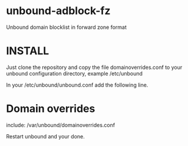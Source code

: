 # unbound-adblock-fz
Unbound domain blocklist in forward zone format

# INSTALL
Just clone the repository and copy the file domainoverrides.conf to your unbound configuration directory, example /etc/unbound

In your /etc/unbound/unbound.conf add the following line.
# Domain overrides
include: /var/unbound/domainoverrides.conf

Restart unbound and your done.
